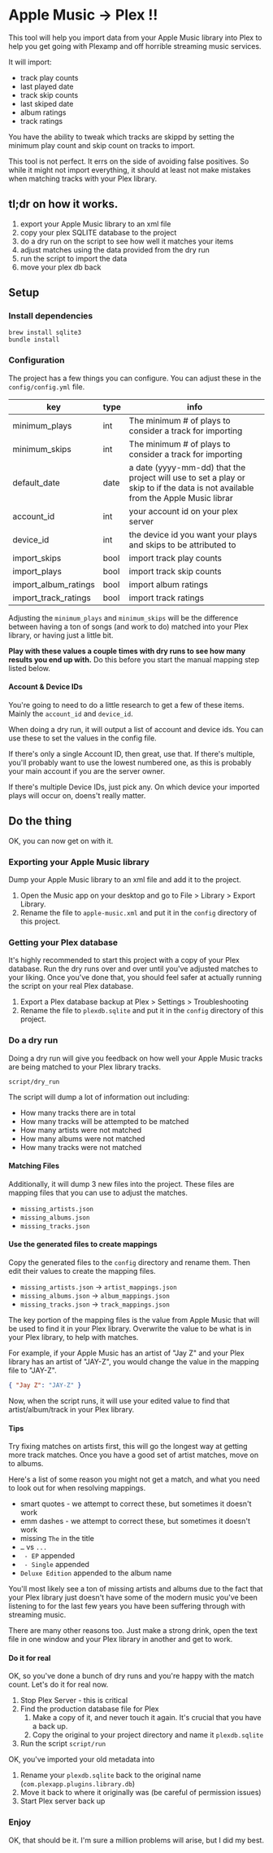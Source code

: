 # Apple Music -> Plex !!

This tool will help you import data from your Apple Music library into Plex to help you get going with Plexamp and off horrible streaming music services.

It will import:

- track play counts
- last played date
- track skip counts
- last skiped date
- album ratings
- track ratings

You have the ability to tweak which tracks are skippd by setting the minimum play count and skip count on tracks to import.

This tool is not perfect. It errs on the side of avoiding false positives. So while it might not import everything, it should at least not make mistakes when matching tracks with your Plex library.

## tl;dr on how it works.

1. export your Apple Music library to an xml file
1. copy your plex SQLITE database to the project
1. do a dry run on the script to see how well it matches your items
1. adjust matches using the data provided from the dry run
1. run the script to import the data
1. move your plex db back

## Setup

### Install dependencies

    brew install sqlite3
    bundle install

### Configuration

The project has a few things you can configure. You can adjust these in the `config/config.yml` file.

| key                  | type | info                                                                                                                            |
| -------------------- | ---- | ------------------------------------------------------------------------------------------------------------------------------- |
| minimum_plays        | int  | The minimum # of plays to consider a track for importing                                                                        |
| minimum_skips        | int  | The minimum # of plays to consider a track for importing                                                                        |
| default_date         | date | a date (yyyy-mm-dd) that the project will use to set a play or skip to if the data is not available from the Apple Music librar |
| account_id           | int  | your account id on your plex server                                                                                             |
| device_id            | int  | the device id you want your plays and skips to be attributed to                                                                 |
| import_skips         | bool | import track play counts                                                                                                        |
| import_plays         | bool | import track skip counts                                                                                                        |
| import_album_ratings | bool | import album ratings                                                                                                            |
| import_track_ratings | bool | import track ratings                                                                                                            |

Adjusting the `minimum_plays` and `minimum_skips` will be the difference between having a ton of songs (and work to do) matched into your Plex library, or having just a little bit.

**Play with these values a couple times with dry runs to see how many results you end up with.** Do this before you start the manual mapping step listed below.

#### Account & Device IDs

You're going to need to do a little research to get a few of these items. Mainly the `account_id` and `device_id`.

When doing a dry run, it will output a list of account and device ids. You can use these to set the values in the config file.

If there's only a single Account ID, then great, use that. If there's multiple, you'll probably want to use the lowest numbered one, as this is probably your main account if you are the server owner.

If there's multiple Device IDs, just pick any. On which device your imported plays will occur on, doens't really matter.

## Do the thing

OK, you can now get on with it.

### Exporting your Apple Music library

Dump your Apple Music library to an xml file and add it to the project.

1. Open the Music app on your desktop and go to File > Library > Export Library.
2. Rename the file to `apple-music.xml` and put it in the `config` directory of this project.

### Getting your Plex database

It's highly recommended to start this project with a copy of your Plex database. Run the dry runs over and over until you've adjusted matches to your liking. Once you've done that, you should feel safer at actually running the script on your real Plex database.

1. Export a Plex database backup at Plex > Settings > Troubleshooting
2. Rename the file to `plexdb.sqlite` and put it in the `config` directory of this project.

### Do a dry run

Doing a dry run will give you feedback on how well your Apple Music tracks are being matched to your Plex library tracks.

    script/dry_run

The script will dump a lot of information out including:

- How many tracks there are in total
- How many tracks will be attempted to be matched
- How many artists were not matched
- How many albums were not matched
- How many tracks were not matched

#### Matching Files

Additionally, it will dump 3 new files into the project. These files are mapping files that you can use to adjust the matches.

- `missing_artists.json`
- `missing_albums.json`
- `missing_tracks.json`

#### Use the generated files to create mappings

Copy the generated files to the `config` directory and rename them. Then edit their values to create the mapping files.

- `missing_artists.json` -> `artist_mappings.json`
- `missing_albums.json` -> `album_mappings.json`
- `missing_tracks.json` -> `track_mappings.json`

The key portion of the mapping files is the value from Apple Music that will be used to find it in your Plex library. Overwrite the value to be what is in your Plex library, to help with matches.

For example, if your Apple Music has an artist of "Jay Z" and your Plex library has an artist of "JAY-Z", you would change the value in the mapping file to "JAY-Z".

```json
{ "Jay Z": "JAY-Z" }
```

Now, when the script runs, it will use your edited value to find that artist/album/track in your Plex library.

#### Tips

Try fixing matches on artists first, this will go the longest way at getting more track matches. Once you have a good set of artist matches, move on to albums.

Here's a list of some reason you might not get a match, and what you need to look out for when resolving mappings.

- smart quotes - we attempt to correct these, but sometimes it doesn't work
- emm dashes - we attempt to correct these, but sometimes it doesn't work
- missing `The` in the title
- `…` vs `...`
- ` - EP` appended
- ` - Single` appended
- `Deluxe Edition` appended to the album name

You'll most likely see a ton of missing artists and albums due to the fact that your Plex library just doesn't have some of the modern music you've been listening to for the last few years you have been suffering through with streaming music.

There are many other reasons too. Just make a strong drink, open the text file in one window and your Plex library in another and get to work.

#### Do it for real

OK, so you've done a bunch of dry runs and you're happy with the match count. Let's do it for real now.

1. Stop Plex Server - this is critical
1. Find the production database file for Plex
   1. Make a copy of it, and never touch it again. It's crucial that you have a back up.
   1. Copy the original to your project directory and name it `plexdb.sqlite`
1. Run the script `script/run`

OK, you've imported your old metadata into

1. Rename your `plexdb.sqlite` back to the original name (`com.plexapp.plugins.library.db`)
1. Move it back to where it originally was (be careful of permission issues)
1. Start Plex server back up

### Enjoy

OK, that should be it. I'm sure a million problems will arise, but I did my best.
